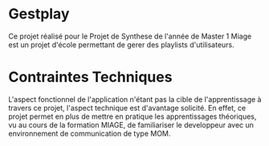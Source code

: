 # Gestplay

Ce projet réalisé pour le Projet de Synthese de l'année de Master 1 Miage est un projet d'école permettant de gerer des playlists d'utilisateurs. 


# Contraintes Techniques

L'aspect fonctionnel de l'application n'étant pas la cible de l'apprentissage à travers ce projet, l'aspect technique est d'avantage solicité. En effet, ce projet permet en plus de mettre en pratique les apprentissages théoriques, vu au cours de la formation MIAGE, de familiariser le developpeur avec un environnement de communication de type MOM.

